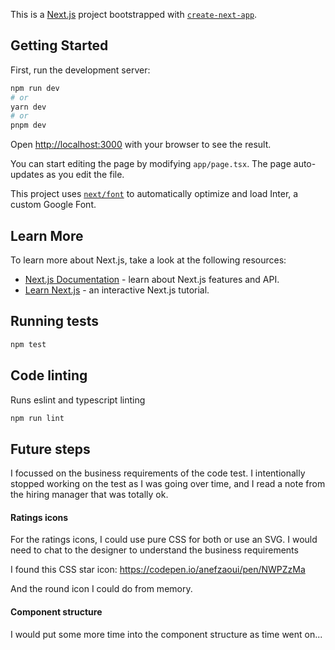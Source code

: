 This is a [Next.js](https://nextjs.org/) project bootstrapped with [`create-next-app`](https://github.com/vercel/next.js/tree/canary/packages/create-next-app).

## Getting Started

First, run the development server:

```bash
npm run dev
# or
yarn dev
# or
pnpm dev
```

Open [http://localhost:3000](http://localhost:3000) with your browser to see the result.

You can start editing the page by modifying `app/page.tsx`. The page auto-updates as you edit the file.

This project uses [`next/font`](https://nextjs.org/docs/basic-features/font-optimization) to automatically optimize and load Inter, a custom Google Font.

## Learn More

To learn more about Next.js, take a look at the following resources:

- [Next.js Documentation](https://nextjs.org/docs) - learn about Next.js features and API.
- [Learn Next.js](https://nextjs.org/learn) - an interactive Next.js tutorial.

## Running tests

```bash
npm test
```

## Code linting

Runs eslint and typescript linting

```bash
npm run lint
```

## Future steps

I focussed on the business requirements of the code test.
I intentionally stopped working on the test as I was going over time, and I read a note from the hiring manager that was totally ok.

#### Ratings icons

For the ratings icons, I could use pure CSS for both or use an SVG. I would need to chat to the designer to understand the business requirements

I found this CSS star icon:
https://codepen.io/anefzaoui/pen/NWPZzMa

And the round icon I could do from memory.

#### Component structure

I would put some more time into the component structure as time went on...
